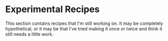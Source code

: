 # Experimental Recipes

This section contains recipes that I'm still working on. It may be completely hypothetical, or it may be that I've tried making it once or twice and think it still needs a little work.